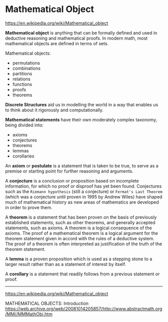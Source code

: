 # Mathematical Object

https://en.wikipedia.org/wiki/Mathematical_object

**Mathematical object** is anything that can be formally defined and used in deductive reasoning and mathematical proofs. In modern math, most mathematical objects are defined in terms of sets.

Mathematical objects:
- permutations
- combinations
- partitions
- relations
- functions
- proofs
- theorems


**Discrete Structures** aid us in modelling the world in a way that enables us to think about it rigorously and computationally.

**Mathematical statements** have their own moderately complex taxonomy, being divided into:
- axioms
- conjectures
- theorems
- lemmas
- corollaries


An **axiom** or **postulate** is a statement that is taken to be true, to serve as a premise or starting point for further reasoning and arguments.

A **conjecture** is a conclusion or proposition based on incomplete information, for which no proof or disproof has yet been found. Conjectures such as the `Riemann hypothesis` (still a conjecture) or `Fermat's Last Theorem` (which was a conjecture until proven in 1995 by Andrew Wiles) have shaped much of mathematical history as new areas of mathematics are developed in order to prove them.

A **theorem** is a statement that has been proven on the basis of previously established statements, such as other theorems, and generally accepted statements, such as axioms. A theorem is a logical consequence of the axioms. The proof of a mathematical theorem is a logical argument for the theorem statement given in accord with the rules of a deductive system. The proof of a theorem is often interpreted as justification of the truth of the theorem statement.

A **lemma** is a proven proposition which is used as a stepping stone to a larger result rather than as a statement of interest by itself.

A **corollary** is a statement that readily follows from a previous statement or proof.




---

https://en.wikipedia.org/wiki/Mathematical_object

MATHEMATICAL OBJECTS: Introduction
https://web.archive.org/web/20081014205857/http://www.abstractmath.org/MM//MMMathObj.htm
